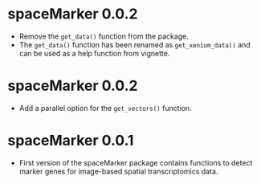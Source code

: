 # spaceMarker 0.0.2

* Remove the `get_data()` function from the package. 
* The `get_data()` function has been renamed as `get_xenium_data()` and 
    can be used as a help function from vignette. 

# spaceMarker 0.0.2

* Add a parallel option for the `get_vectors()` function. 

# spaceMarker 0.0.1

* First version of the spaceMarker package contains functions to detect marker
genes for image-based spatial transcriptomics data. 
